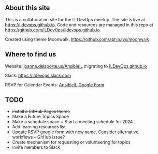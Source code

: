 ## About this site
This is a collaboration site for the IL DevOps meetup.
The site is live at https://ildevops.github.io.
Code and resources are managed in this repo at https://github.com/ILDevOps/ildevops.github.io.

Created using theme Moonwalk: https://github.com/abhinavs/moonwalk


## Where to find us
Website: [joanna.delaporte.us/AnsibleIL](https://joanna.delaporte.us/AnsibleIL) migrating to [ILDevOps.github.io](https://ildevops.github.io)

Slack: https://ildevops.slack.com

RSVP for Calendar Events: [AnsibleIL Google Form](https://forms.gle/xdcasEHsouwLJuNJA)

## TODO
- ~~Install a GitHub Pages theme~~
- Make a Future Topics Space
- Make a schedule space + Start a meeting schedule for 2024
- Add learning resources list
- Update RSVP google form with new name. Consider alternative workflows - GitHub issue?
- Create mechanism for requesting or volunteering for topics
- Invite members to Slack
